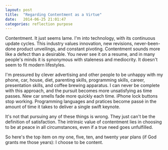 ```yaml
---
layout: post
title:  "Regarding Contentment as a Virtue"
date:   2014-06-25 21:01:47
categories: reflection purpose
---
```


Contentment. It just seems lame. I'm into technology, with its continuous update cycles. This industry values innovation, new revisions, never-been-done product unveilings, and constant pivoting. Contentment sounds more like a defect than a desirable. You never see it on a resume, and in many people's minds it is synonymous with staleness and mediocrity. It doesn't seem to fit modern lifestyles.

I'm pressured by clever advertising and other people to be unhappy with my phone, car, house, diet, parenting skills, programming skills, career, presentation skills, and coffee brewing apparatus. I can never be complete with this approach, and the pursuit becomes more unsatisfying as time passes. New car smells fade more quickly each time. iPhone lock buttons stop working. Programming languages and pratices become passé in the amount of time it takes to deliver a single swift keynote.

It's not that pursuing any of these things is wrong. They just can't be the definition of satisfaction. The intrinsic value of contentment lies in choosing to be at peace in all circumstances, even if a true need goes unfulfilled.

So here's the top item on my one, five, ten, and twenty year plans (if God grants me those years): I choose to be content.